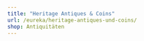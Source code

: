 ```yaml
---
title: "Heritage Antiques & Coins"
url: /eureka/heritage-antiques-und-coins/
shop: Antiquitäten
---
```


